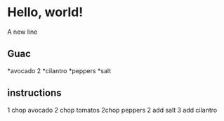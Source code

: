 # Hello, world!
A new line

## Guac
*avocado 2
*cilantro
*peppers
*salt

## instructions
1 chop avocado
2 chop tomatos
2chop peppers
2 add salt
3 add cilantro

